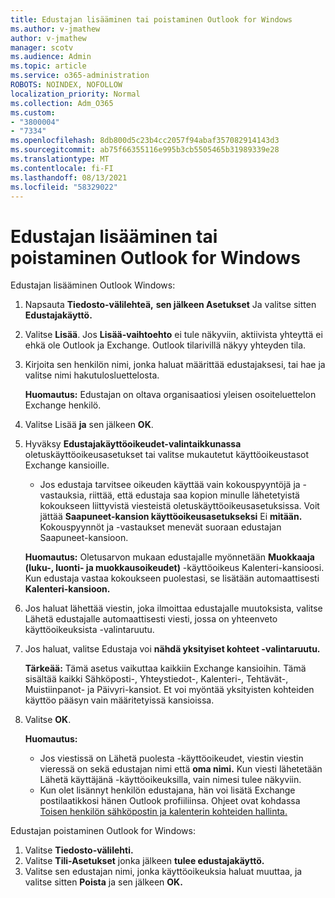 ```yaml
---
title: Edustajan lisääminen tai poistaminen Outlook for Windows
ms.author: v-jmathew
author: v-jmathew
manager: scotv
ms.audience: Admin
ms.topic: article
ms.service: o365-administration
ROBOTS: NOINDEX, NOFOLLOW
localization_priority: Normal
ms.collection: Adm_O365
ms.custom:
- "3800004"
- "7334"
ms.openlocfilehash: 8db800d5c23b4cc2057f94abaf357082914143d3
ms.sourcegitcommit: ab75f66355116e995b3cb5505465b31989339e28
ms.translationtype: MT
ms.contentlocale: fi-FI
ms.lasthandoff: 08/13/2021
ms.locfileid: "58329022"
---
```

# <a name="how-to-add-or-remove-a-delegate-in-outlook-for-windows"></a>Edustajan lisääminen tai poistaminen Outlook for Windows

Edustajan lisääminen Outlook Windows: 

1. Napsauta **Tiedosto-välilehteä,** **sen jälkeen Asetukset** Ja valitse sitten **Edustajakäyttö.**
2. Valitse **Lisää**. Jos **Lisää-vaihtoehto** ei tule näkyviin, aktiivista yhteyttä ei ehkä ole Outlook ja Exchange. Outlook tilarivillä näkyy yhteyden tila.
3. Kirjoita sen henkilön nimi, jonka haluat määrittää edustajaksesi, tai hae ja valitse nimi hakutulosluettelosta.

    **Huomautus:** Edustajan on oltava organisaatiosi yleisen osoiteluettelon Exchange henkilö.
4. Valitse Lisää **ja** sen jälkeen **OK**.
5. Hyväksy **Edustajakäyttöoikeudet-valintaikkunassa** oletuskäyttöoikeusasetukset tai valitse mukautetut käyttöoikeustasot Exchange kansioille.

    - Jos edustaja tarvitsee oikeuden käyttää vain kokouspyyntöjä ja -vastauksia,  riittää, että edustaja saa kopion minulle lähetetyistä kokoukseen liittyvistä viesteistä oletuskäyttöoikeusasetuksissa. Voit jättää **Saapuneet-kansion käyttöoikeusasetukseksi** Ei **mitään.** Kokouspyynnöt ja -vastaukset menevät suoraan edustajan Saapuneet-kansioon.

    **Huomautus:** Oletusarvon mukaan edustajalle myönnetään **Muokkaaja (luku-, luonti- ja muokkausoikeudet)** -käyttöoikeus Kalenteri-kansioosi.  Kun edustaja vastaa kokoukseen puolestasi, se lisätään automaattisesti **Kalenteri-kansioon.**

5. Jos haluat lähettää viestin, joka ilmoittaa edustajalle  muutoksista, valitse Lähetä edustajalle automaattisesti viesti, jossa on yhteenveto käyttöoikeuksista -valintaruutu.
6. Jos haluat, valitse Edustaja voi **nähdä yksityiset kohteet -valintaruutu.**

    **Tärkeää:** Tämä asetus vaikuttaa kaikkiin Exchange kansioihin. Tämä sisältää kaikki Sähköposti-, Yhteystiedot-, Kalenteri-, Tehtävät-, Muistiinpanot- ja Päivyri-kansiot. Et voi myöntää yksityisten kohteiden käyttöo pääsyn vain määritetyissä kansioissa.

7. Valitse **OK**.

    **Huomautus:**
    - Jos viestissä on Lähetä puolesta -käyttöoikeudet, viestin viestin vieressä on sekä edustajan nimi että **oma nimi.** Kun viesti lähetetään Lähetä käyttäjänä -käyttöoikeuksilla, vain nimesi tulee näkyviin.
    - Kun olet lisännyt henkilön edustajana, hän voi lisätä Exchange postilaatikkosi hänen Outlook profiiliinsa. Ohjeet ovat kohdassa [Toisen henkilön sähköpostin ja kalenterin kohteiden hallinta.](https://support.microsoft.com/office/manage-another-person-s-mail-and-calendar-items-afb79d6b-2967-43b9-a944-a6b953190af5)

Edustajan poistaminen Outlook for Windows:

1. Valitse **Tiedosto-välilehti.**
2. Valitse **Tili-Asetukset** jonka jälkeen **tulee edustajakäyttö.**
3. Valitse sen edustajan nimi, jonka käyttöoikeuksia haluat muuttaa, ja valitse sitten **Poista** ja sen jälkeen **OK.**
